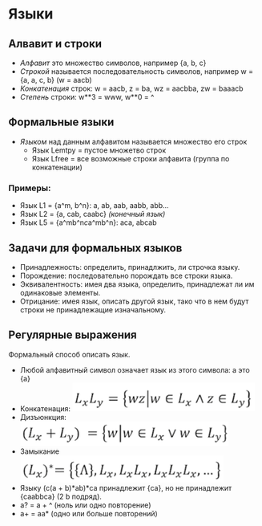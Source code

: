 # Языки

## Алвавит и строки

* *Алфавит* это множество символов, например {a, b, c}
* *Строкой* называется последовательность символов, например w = {a, a, c, b} (w = aacb)
* *Конкатенация* строк: w = aacb, z = ba, wz = aacbba, zw = baaacb
* *Степень* строки: w\*\*3 = www, w\*\*0 = ^

## Формальные языки

* *Языком* над данным алфавитом называется множество его строк
  * Язык Lemtpy = пустое множетво строк
  * Язык Lfree = все возможные строки алфавита (группа по конкатенации)

### Примеры:

* Язык L1 = {a^m, b^n}: a, ab, aab, aabb, abb...
* Язык L2 = {a, cab, caabc} *(конечный язык)*
* Язык L5 = {a^mb^n*c*a^mb^n}: aca, abcab

## Задачи для формальных языков

* Принадлежность: определить, принадлжить, ли строчка языку.
* Порождение: последовательно порождать все строки языка.
* Эквивалентность: имея два языка, определить, принадлежат ли им одинаковые элементы.
* Отрицание: имея язык, описать другой язык, тако что в нем будут строки не принадлежащие изначальному.

## Регулярные выражения

Формальный способ описать язык.

* Любой алфавитный символ означает язык из этого символа: a это {a}
* Конкатенация: ![1744983198673](images/theory/1744983198673.png)
* Дизъюнкция: ![1744983226359](images/theory/1744983226359.png)
* Замыкание ![1744983238106](images/theory/1744983238106.png)
* Языку (c(a + b)*ab)*ca принадлежит {ca}, но не принадлежит {caabbca} (2 b подряд).
* a? = a + ^ (ноль или одно повторение)
* a+ = aa* (одно или больше повторений)
